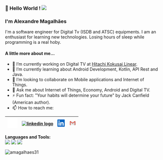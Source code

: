 ### 👋 Hello World !  <img src="https://github.com/TheDudeThatCode/TheDudeThatCode/blob/master/Assets/Earth.gif" width="24px">

### I'm Alexandre Magalhães

I'm a software engineer for Digital Tv (ISDB and ATSC) equipments. 
I am an enthusiast for learning new technologies. Losing hours of sleep while programming is a real hoby.

#### A little more about me... 

- 🔭 I’m currently working on Digital TV at [Hitachi Kokusai Linear](https://www.hitachi-linear.com.br/).
- 🌱 I’m currently learning about Android Development, Kotlin, API Rest and Java. 
- 👯 I’m looking to collaborate on Mobile applications and Internet of Things.
- 💬 Ask me about Internet of Things, Economy, Android and Digital TV.
- ⚡ Fun fact: "Your habits will determine your future" by Jack Canfield (American author).
- 📫 How to reach me: 

| [<img src="https://raw.githubusercontent.com/Delta456/Delta456/master/img/github.png" alt="github logo" width="34">](https://github.com/amagalhaes) |  [<img src="https://www.vectorlogo.zone/logos/wordpress/wordpress-icon.svg" alt="linkedin logo" width="24">](https://agetechnology.wordpress.com/) | [<img src="https://github.com/Amchuz/Amchuz/blob/master/linkedin.jpeg" alt="linkedin logo" width="24">](https://br.linkedin.com/in/alexandre-magalh%C3%A3es-1919a68b) | [<img src="https://github.com/Amchuz/Amchuz/blob/master/gmail.jpeg" alt="gmail logo" width="24">](alexandremagalhaes31@gmail.com)
|---|---|---|---|


**Languages and Tools:**
 <br>
 <code><img width="10%" src="https://www.vectorlogo.zone/logos/java/java-ar21.svg"></code>
 <code><img width="10%" src="https://www.vectorlogo.zone/logos/kotlinlang/kotlinlang-ar21.svg"></code>
 <code><img width="10%" src="https://www.vectorlogo.zone/logos/android/android-ar21.svg"></code>
 <br/> 
  
<img src="https://komarev.com/ghpvc/?username=amagalhaes31" alt="amagalhaes31" />
